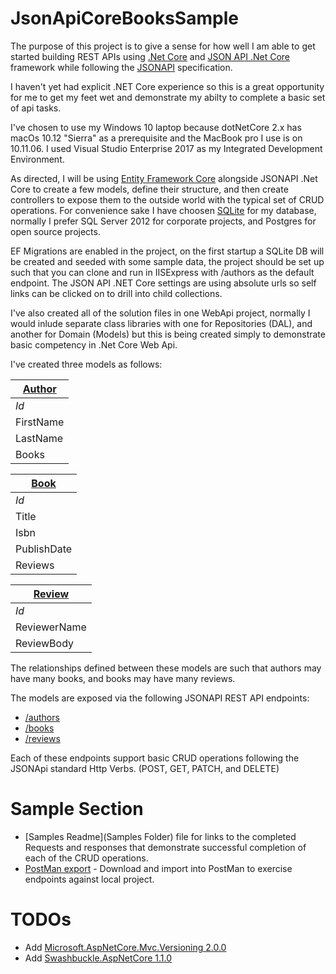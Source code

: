 # JsonApiCoreBooksSample

The purpose of this project is to give a sense for how well I am able to get started building REST APIs using [.Net Core](https://www.nuget.org/packages/Microsoft.AspNetCore.All/2.0.3) and [JSON API .Net Core](https://json-api-dotnet.github.io/JsonApiDotNetCore/) framework while following the [JSONAPI](http://jsonapi.org/) specification.

I haven't yet had explicit .NET Core experience so this is a great opportunity for me to get my feet wet and demonstrate my abilty to complete a basic set of api tasks.  

I've chosen to use my Windows 10 laptop because dotNetCore 2.x has macOs 10.12 "Sierra" as a prerequisite and the MacBook pro I use is on  10.11.06.  I used Visual Studio Enterprise 2017 as my Integrated Development Environment.

As directed, I will be using [Entity Framework Core](https://docs.microsoft.com/en-us/ef/core/) alongside JSONAPI .Net Core to create a few models, define their structure, and then create controllers to expose them to the outside world with the typical set of CRUD operations.
For convenience sake I have choosen [SQLite](https://www.sqlite.org/) for my database, normally I prefer SQL Server 2012 for corporate projects, and Postgres for open source projects.

EF Migrations are enabled in the project, on the first startup a SQLite DB will be created and seeded with some sample data, the project should be set up such that you can clone and run in IISExpress with /authors as the default endpoint. The JSON API .NET Core settings are using absolute urls so self links can be clicked on to drill into child collections.

I've also created all of the solution files in one WebApi project, normally I would inlude separate class libraries with one for Repositories (DAL), and another for Domain (Models) but this is being created simply to demonstrate basic competency in .Net Core Web Api.

I've created three models as follows:

[Author](Domain/Author.cs) | 
--- | 
*Id* | 
FirstName | 
LastName | 
Books| 

[Book](Domain/Book.cs) | 
--- | 
*Id* | 
Title | 
Isbn | 
PublishDate | 
Reviews |

[Review](Domain/Review.cs) | 
--- | 
*Id* | 
ReviewerName | 
ReviewBody | 
  
 The relationships defined between these models are such that authors may have many books, and books may have many reviews.
 
 The models are exposed via the following JSONAPI REST API endpoints:
 * [/authors](Sample/GetAllAuthors.md)
 * [/books](Sample/GetAllBooks.md)
 * [/reviews](Sample/GetAllReviews.md)
 
 Each of these endpoints support basic CRUD operations following the JSONApi standard Http Verbs. (POST, GET, PATCH, and DELETE)

# Sample Section 
* [Samples Readme](Samples Folder) file for links to the completed Requests and responses that demonstrate successful completion of each of the CRUD operations.
* [PostMan export](Sample/JsonApiCoreBooksSample_Postman.postman_collection.json) - Download and import into PostMan to exercise endpoints against local project.

 # TODOs

* Add [Microsoft.AspNetCore.Mvc.Versioning 2.0.0](https://www.nuget.org/packages/Microsoft.AspNetCore.Mvc.Versioning)
* Add [Swashbuckle.AspNetCore 1.1.0](https://www.nuget.org/packages/Swashbuckle.AspNetCore/)